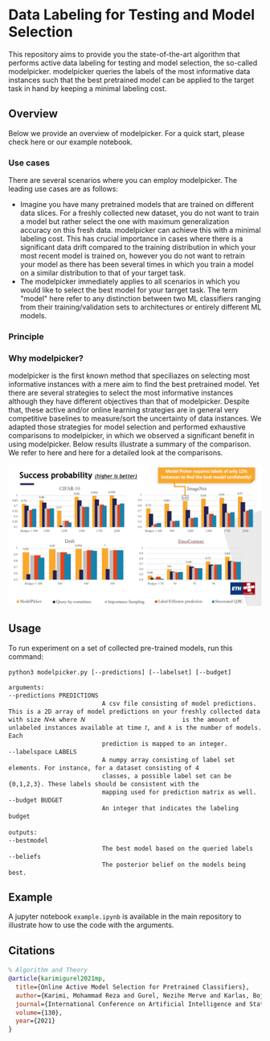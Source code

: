 # Data Labeling for Testing and Model Selection
This repository aims to provide you the state-of-the-art algorithm that performs active data labeling for testing and model selection, the so-called modelpicker. modelpicker queries the labels of the most informative data instances such that the best pretrained model can be applied to the target task in hand by keeping a minimal labeling cost. 

## Overview
Below we provide an overview of modelpicker. For a quick start, please check here or our example notebook.

### Use cases
There are several scenarios where you can employ modelpicker. The leading use cases are as follows:
- Imagine you have many pretrained models that are trained on different data slices. For a freshly collected new dataset, you do not want to train a model but rather select the one with maximum generalization accuracy on this fresh data. modelpicker can achieve this with a minimal labeling cost. This has crucial importance in cases where there is a significant data drift compared to the training distribution in which your most recent model is trained on, however you do not want to retrain your model as there has been several times in which you train a model on a similar distribution to that of your target task.
- The modelpicker immediately applies to all scenarios in which you would like to select the best model for your tarrget task. The term "model" here refer to any distinction between two ML classifiers ranging from their training/validation sets to architectures or entirely different ML models.

### Principle

### Why modelpicker?
modelpicker is the first known method that speciliazes on selecting most informative instances with a mere aim to find the best pretrained model. Yet there are several strategies to select the most informative instances although they have different objectives than that of modelpicker. Despite that, these active and/or online learning strategies are in general very competitive baselines to measure/sort the uncertainty of data instances. We adapted those strategies for model selection and performed exhaustive comparisons to modelpicker, in which we observed a significant benefit in using modelpicker. Below results illustrate a summary of the comparison. We refer to here and here for a detailed look at the comparisons.


![Comparison](comparison.png?raw=true "Comparison")

## Usage
To run experiment on a set of collected pre-trained models, run this command:

```buildoutcfg
python3 modelpicker.py [--predictions] [--labelset] [--budget]
```

```buildoutcfg
arguments:
--predictions PREDICTIONS 
                          A csv file consisting of model predictions. This is a 2D array of model predictions on your freshly collected data with size 𝑁×𝑘 where 𝑁                           is the amount of unlabeled instances available at time 𝑡, and 𝑘 is the number of models. Each 
                          prediction is mapped to an integer.
--labelspace LABELS
                          A numpy array consisting of label set elements. For instance, for a dataset consisting of 4 
                          classes, a possible label set can be {0,1,2,3}. These labels should be consistent with the 
                          mapping used for prediction matrix as well.
--budget BUDGET 
                          An integer that indicates the labeling budget

outputs:
--bestmodel  
                          The best model based on the queried labels 
--beliefs 
                          The posterior belief on the models being best.
```
## Example
A jupyter notebook `example.ipynb` is available in the main repository to illustrate how to use the code with the arguments. 

## Citations

```bibtex
% Algorithm and Theory 
@article{karimigurel2021mp,
  title={Online Active Model Selection for Pretrained Classifiers},
  author={Karimi, Mohammad Reza and Gurel, Nezihe Merve and Karlas, Bojan and Rausch, Johannes and Zhang, Ce and Krause, Andreas},
  journal={International Conference on Artificial Intelligence and Statistics},
  volume={130},
  year={2021}
}
